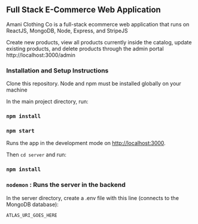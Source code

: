 ## Full Stack E-Commerce Web Application

Amani Clothing Co is a full-stack ecommerce web application that runs on ReactJS, MongoDB, Node, Express, and StripeJS

Create new products, view all products currently inside the catalog, update existing products, and delete products through the admin portal http://localhost:3000/admin

### Installation and Setup Instructions

Clone this repository. Node and npm must be installed globally on your machine

In the main project directory, run:

### `npm install`

### `npm start`

Runs the app in the development mode on [http://localhost:3000](http://localhost:3000).

Then `cd server` and run:

### `npm install`

### `nodemon` : Runs the server in the backend

In the server directory, create a .env file with this line (connects to the MongoDB database):

```
ATLAS_URI_GOES_HERE
```



